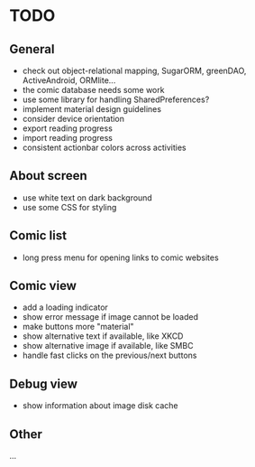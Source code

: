 # TODO

## General

- check out object-relational mapping, SugarORM, greenDAO, ActiveAndroid, ORMlite...
- the comic database needs some work
- use some library for handling SharedPreferences?
- implement material design guidelines
- consider device orientation
- export reading progress
- import reading progress
- consistent actionbar colors across activities

## About screen

- use white text on dark background
- use some CSS for styling

## Comic list

- long press menu for opening links to comic websites

## Comic view

- add a loading indicator
- show error message if image cannot be loaded
- make buttons more "material"
- show alternative text if available, like XKCD
- show alternative image if available, like SMBC
- handle fast clicks on the previous/next buttons

## Debug view

- show information about image disk cache

## Other

...
